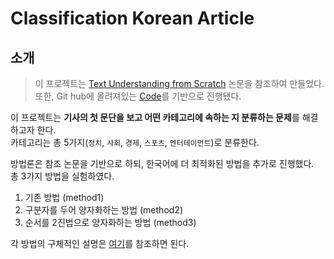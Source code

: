 # Classification Korean Article

## 소개

> 이 프로젝트는 [Text Understanding from Scratch](https://arxiv.org/pdf/1502.01710.pdf) 논문을 참조하여 만들었다.  
> 또한, Git hub에 올려져있는 [Code](https://github.com/zhangxiangxiao/Crepe)를 기반으로 진행됐다.

이 프로젝트는 **기사의 첫 문단을 보고 어떤 카테고리에 속하는 지 분류하는 문제**를 해결하고자 한다.  
카테고리는 총 5가지(`정치`, `사회`, `경제`, `스포츠`, `엔터테이먼트`)로 분류한다.

방법론은 참조 논문을 기반으로 하되, 한국어에 더 최적화된 방법을 추가로 진행했다.  
총 3가지 방법을 실험하였다.

1. 기존 방법 (method1)
2. 구분자를 두어 양자화하는 방법 (method2)
3. 순서를 2진법으로 양자화하는 방법 (method3)

각 방법의 구체적인 설명은 [여기](https://github.com/likefirst/classification_korean_article/blob/master/%EC%9D%B4%EB%AF%B8%EC%A7%80%20%EA%B8%B0%EB%B0%98%EC%9D%98%20%ED%95%9C%EA%B5%AD%EC%96%B4%20%ED%85%8D%EC%8A%A4%ED%8A%B8%20%EC%9D%B4%ED%95%B4%ED%95%98%EA%B8%B0_last.ver.pdf)를 참조하면 된다.
